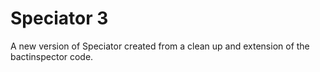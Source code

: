 # Speciator 3
A new version of Speciator created from a clean up and extension of the bactinspector code.
